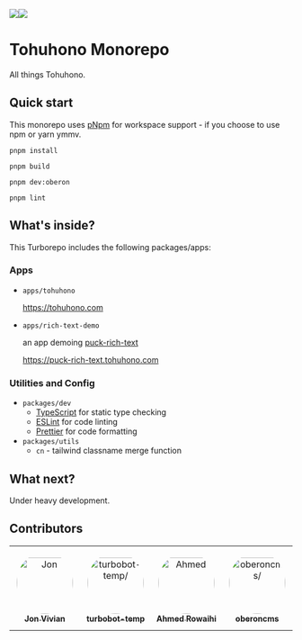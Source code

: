 <img src="https://img.shields.io/badge/Current Status:%20-000.svg"><img src="https://img.shields.io/badge/Move%20fast%20and%20break%20things-red.svg">

# Tohuhono Monorepo

All things Tohuhono.

## Quick start

This monorepo uses [pNpm](https://pnpm.io/) for workspace support - if you choose to use npm or yarn ymmv.

```
pnpm install

pnpm build

pnpm dev:oberon

pnpm lint
```

## What's inside?

This Turborepo includes the following packages/apps:

### Apps

- `apps/tohuhono`

  https://tohuhono.com

- `apps/rich-text-demo`

  an app demoing [puck-rich-text](https://www.npmjs.com/package/@tohuhono/puck-rich-text)

  https://puck-rich-text.tohuhono.com

### Utilities and Config

- `packages/dev`
  - [TypeScript](https://www.typescriptlang.org/) for static type checking
  - [ESLint](https://eslint.org/) for code linting
  - [Prettier](https://prettier.io) for code formatting
- `packages/utils`
  - `cn` - tailwind classname merge function

## What next?

Under heavy development.

## Contributors

<table>
<tr>
    <td align="center" style="word-wrap: break-word; width: 150.0; height: 150.0">
        <a href=https://github.com/4leite>
            <img src=https://avatars.githubusercontent.com/u/2586037?v=4 width="100;"  style="border-radius:50%;align-items:center;justify-content:center;overflow:hidden;padding-top:10px" alt=Jon Vivian/>
            <br />
            <sub style="font-size:14px"><b>Jon Vivian</b></sub>
        </a>
    </td>
    <td align="center" style="word-wrap: break-word; width: 150.0; height: 150.0">
        <a href=https://github.com/turbobot-temp>
            <img src=https://avatars.githubusercontent.com/u/145653950?v=4 width="100;"  style="border-radius:50%;align-items:center;justify-content:center;overflow:hidden;padding-top:10px" alt=turbobot-temp/>
            <br />
            <sub style="font-size:14px"><b>turbobot-temp</b></sub>
        </a>
    </td>
    <td align="center" style="word-wrap: break-word; width: 150.0; height: 150.0">
        <a href=https://github.com/ahmedrowaihi>
            <img src=https://avatars.githubusercontent.com/u/67356781?v=4 width="100;"  style="border-radius:50%;align-items:center;justify-content:center;overflow:hidden;padding-top:10px" alt=Ahmed Rowaihi/>
            <br />
            <sub style="font-size:14px"><b>Ahmed Rowaihi</b></sub>
        </a>
    </td>
    <td align="center" style="word-wrap: break-word; width: 150.0; height: 150.0">
        <a href=https://github.com/oberoncms>
            <img src=https://avatars.githubusercontent.com/u/170320460?v=4 width="100;"  style="border-radius:50%;align-items:center;justify-content:center;overflow:hidden;padding-top:10px" alt=oberoncms/>
            <br />
            <sub style="font-size:14px"><b>oberoncms</b></sub>
        </a>
    </td>
</tr>
</table>
